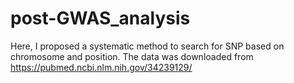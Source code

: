 # post-GWAS_analysis
Here, I proposed a systematic method to search for SNP based on chromosome and position.
The data was downloaded from https://pubmed.ncbi.nlm.nih.gov/34239129/
